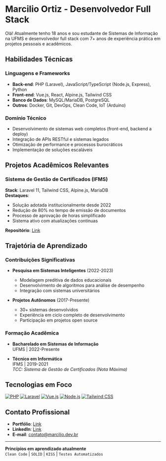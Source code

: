 # Marcilio Ortiz - Desenvolvedor Full Stack

Olá! Atualmente tenho 18 anos e sou estudante de Sistemas de Informação na UFMS e desenvolvedor full stack com 7+ anos de experiência prática em projetos pessoais e acadêmicos.

## Habilidades Técnicas

### Linguagens e Frameworks
- **Back-end**: PHP (Laravel), JavaScript/TypeScript (Node.js, Express), Python
- **Front-end**: Vue.js, React, Alpine.js, Tailwind CSS
- **Banco de Dados**: MySQL/MariaDB, PostgreSQL
- **Outros**: Docker, Git, DevOps, Clean Code, IoT (Arduino)

### Domínio Técnico
- Desenvolvimento de sistemas web completos (front-end, backend a deploy)
- Integração de APIs RESTful e sistemas legados
- Otimização de performance e processos burocráticos
- Implementação de soluções escaláveis

## Projetos Acadêmicos Relevantes

### Sistema de Gestão de Certificados (IFMS)
**Stack**: Laravel 11, Tailwind CSS, Alpine.js, MariaDB  
**Destaques**:
- Solução adotada institucionalmente desde 2022
- Redução de 80% no tempo de emissão de documentos
- Processo de aprovação de horas simplificado
- Sistema ativo com atualizações contínuas

**Repositório**: [Link]([#](https://github.com/KriawqZero/IFMS-Sistema_CargaHoraria))

## Trajetória de Aprendizado

### Contribuições Significativas
- **Pesquisa em Sistemas Inteligentes** (2022-2023)
  - Modelagem preditiva de dados educacionais
  - Desenvolvimento de algoritmos para análise de desempenho
  - Integração com sistemas universitários

- **Projetos Autônomos** (2017-Presente)
  - 30+ sistemas desenvolvidos
  - Experiência em ciclo completo de desenvolvimento
  - Participação em projetos open source

### Formação Acadêmica
- **Bacharelado em Sistemas de Informação**  
  UFMS | 2022-Presente

- **Técnico em Informática**  
  IFMS | 2019-2021  
  *TCC: Sistema de Gestão de Certificados (Nota Máxima)*

## Tecnologias em Foco

[![PHP](https://img.shields.io/badge/PHP-777BB4?style=for-the-badge&logo=php&logoColor=white)](#)
[![Laravel](https://img.shields.io/badge/Laravel-FF2D20?style=for-the-badge&logo=laravel&logoColor=white)](#)
[![Vue.js](https://img.shields.io/badge/Vue.js-4FC08D?style=for-the-badge&logo=vuedotjs&logoColor=white)](#)
[![Node.js](https://img.shields.io/badge/Node.js-339933?style=for-the-badge&logo=nodedotjs&logoColor=white)](#)
[![Tailwind CSS](https://img.shields.io/badge/Tailwind_CSS-06B6D4?style=for-the-badge&logo=tailwind-css&logoColor=white)](#)

## Contato Profissional

- **Portfólio**: [Link](marciliortiz.dev.br)  
- **LinkedIn**: [Link]([#](https://www.linkedin.com/in/marc%C3%ADlio-ortiz-barbosa-7b5a35165/))  
- **E-mail**: contato@marcilio.dev.br  

---

**Princípios em aprendizado atualmente**  
`Clean Code` | `SOLID` | `KISS` | `Testes Automatizados`

